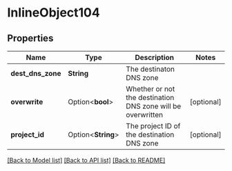# InlineObject104

## Properties

Name | Type | Description | Notes
------------ | ------------- | ------------- | -------------
**dest_dns_zone** | **String** | The destinaton DNS zone | 
**overwrite** | Option<**bool**> | Whether or not the destination DNS zone will be overwritten | [optional]
**project_id** | Option<**String**> | The project ID of the destination DNS zone | [optional]

[[Back to Model list]](../README.md#documentation-for-models) [[Back to API list]](../README.md#documentation-for-api-endpoints) [[Back to README]](../README.md)


